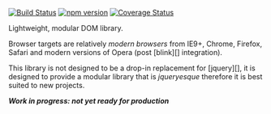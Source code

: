 [![Build Status](https://travis-ci.org/tmpfs/air.svg)](https://travis-ci.org/tmpfs/air)
[![npm version](http://img.shields.io/npm/v/air.svg)](https://npmjs.org/package/air)
[![Coverage Status](https://coveralls.io/repos/tmpfs/air/badge.svg?branch=master&service=github&v=2)](https://coveralls.io/github/tmpfs/air?branch=master)

Lightweight, modular DOM library.

Browser targets are relatively *modern browsers* from IE9+, Chrome, Firefox, Safari and modern versions of Opera (post [blink][] integration).

This library is not designed to be a drop-in replacement for [jquery][], it is designed to provide a modular library that is *jqueryesque* therefore it is best suited to new projects.

***Work in progress: not yet ready for production***
